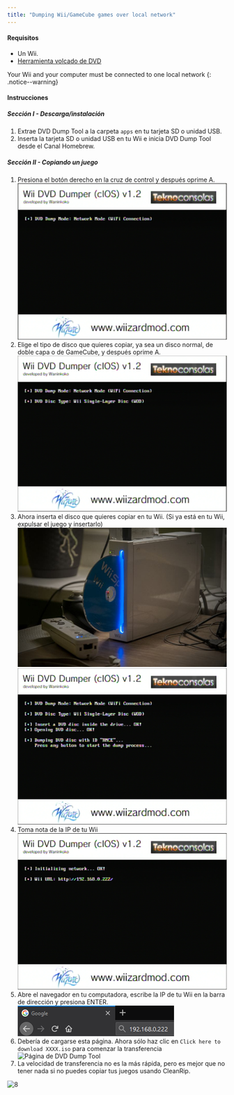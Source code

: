 ```yaml
---
title: "Dumping Wii/GameCube games over local network"
---
```


#### Requisitos

* Un Wii.
* [Herramienta volcado de DVD](/assets/files/DVDDumpTool.zip)

Your Wii and your computer must be connected to one local network
{: .notice--warning}

#### Instrucciones

##### Sección I - Descarga/instalación

1. Extrae DVD Dump Tool a la carpeta `apps` en tu tarjeta SD o unidad USB.
1. Inserta la tarjeta SD o unidad USB en tu Wii e inicia DVD Dump Tool desde el Canal Homebrew.

##### Sección II - Copiando un juego

1. Presiona el botón derecho en la cruz de control y después oprime A. ![Iniciando DVD Dump Tool](/images/DumpDiscs_LAN/2.png)
1. Elige el tipo de disco que quieres copiar, ya sea un disco normal, de doble capa o de GameCube, y después oprime A. ![Seleccionando un tipo de disco](/images/DumpDiscs_LAN/3.png)
1. Ahora inserta el disco que quieres copiar en tu Wii. (Si ya está en tu Wii, expulsar el juego y insertarlo) ![Inserta el disco](/images/DumpDiscs_LAN/insertthedisc.jpg) ![Preparando la transferencia](/images/DumpDiscs_LAN/4.png)
1. Toma nota de la IP de tu Wii![Toma nota de la IP de tu Wii](/images/DumpDiscs_LAN/5.png)
1. Abre el navegador en tu computadora, escribe la IP de tu Wii en la barra de dirección y presiona ENTER. ![Ingresando la IP en la PC](/images/DumpDiscs_LAN/6.png)
1. Debería de cargarse esta página. Ahora sólo haz clic en `Click here to download XXXX.iso` para comenzar la transferencia ![Página de DVD Dump Tool](/images/DumpDiscs_LAN/7.jpg)
1. La velocidad de transferencia no es la más rápida, pero es mejor que no tener nada si no puedes copiar tus juegos usando CleanRip.

![8](/images/DumpDiscs_LAN/8.PNG)
